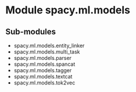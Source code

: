 Module spacy.ml.models
======================

Sub-modules
-----------
* spacy.ml.models.entity_linker
* spacy.ml.models.multi_task
* spacy.ml.models.parser
* spacy.ml.models.spancat
* spacy.ml.models.tagger
* spacy.ml.models.textcat
* spacy.ml.models.tok2vec